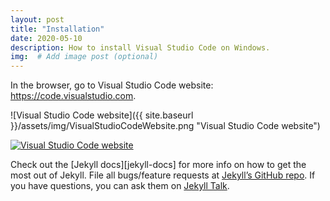 ```yaml
---
layout: post
title: "Installation"
date: 2020-05-10
description: How to install Visual Studio Code on Windows.
img:  # Add image post (optional)
---
```

In the browser, go to Visual Studio Code website: <https://code.visualstudio.com>.

![Visual Studio Code website]({{ site.baseurl }}/assets/img/VisualStudioCodeWebsite.png "Visual Studio Code website")

<a href="/visual-studio-code-recipes/assets/img/VisualStudioCodeWebsite.png" target="_blank"><img src="/visual-studio-code-recipes/assets/img/VisualStudioCodeWebsite.png" alt="Visual Studio Code website" title="Visual Studio Code website"></a>

Check out the [Jekyll docs][jekyll-docs] for more info on how to get the most out of Jekyll. File all bugs/feature requests at [Jekyll’s GitHub repo][jekyll-gh]. If you have questions, you can ask them on [Jekyll Talk][jekyll-talk].

[jekyll-gh]:   https://github.com/jekyll/jekyll
[jekyll-talk]: https://talk.jekyllrb.com/
